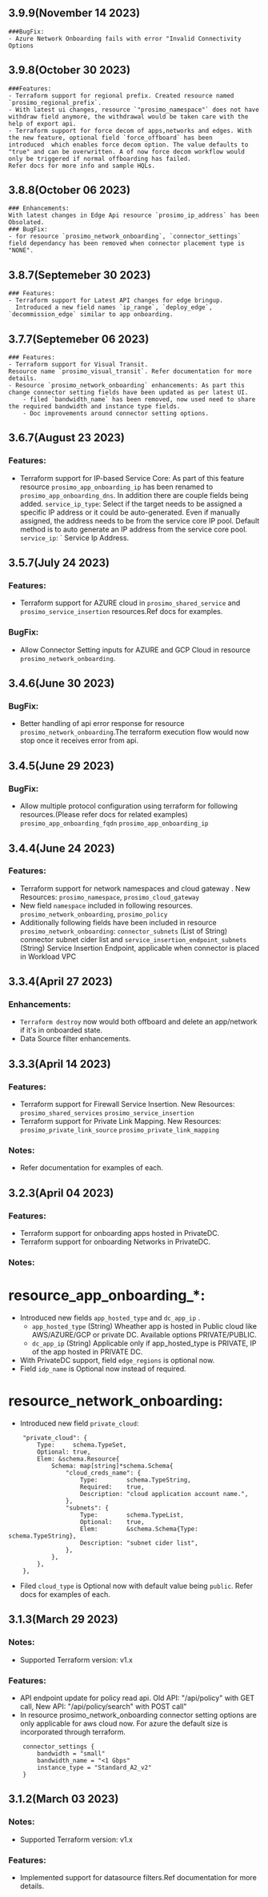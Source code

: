 
## 3.9.9(November 14   2023)
    ###BugFix:
    - Azure Network Onboarding fails with error "Invalid Connectivity Options
## 3.9.8(October 30   2023)
    ###Features:
    - Terraform support for regional prefix. Created resource named `prosimo_regional_prefix`. 
    - With latest ui changes, resource `"prosimo_namespace"` does not have withdraw field anymore, the withdrawal would be taken care with the help of export api.
    - Terraform support for force decom of apps,networks and edges. With the new feature, optional field `force_offboard` has been    introduced  which enables force decom option. The value defaults to "true" and can be overwritten. A of now force decom workflow would only be triggered if normal offboarding has failed.
    Refer docs for more info and sample HQLs.
## 3.8.8(October 06   2023)
    ### Enhancements:
    With latest changes in Edge Api resource `prosimo_ip_address` has been Obsolated. 
    ### BugFix:
    - for resource `prosimo_network_onboarding`, `connector_settings` field dependancy has been removed when connector placement type is "NONE".
## 3.8.7(Septemeber 30   2023)
    ### Features:
    - Terraform support for Latest API changes for edge bringup.
      Introduced a new field names `ip_range`, `deploy_edge`, `decommission_edge` similar to app onboarding.
## 3.7.7(Septemeber 06 2023)
    ### Features:
    - Terraform support for Visual Transit.
    Resource name `prosimo_visual_transit`. Refer documentation for more details.
    - Resource `prosimo_network_onboarding` enhancements: As part this change connector setting fields have been updated as per latest UI. 
        - filed `bandwidth_name` has been removed, now used need to share the required bandwidth and instance type fields.
        - Doc improvements around connector setting options. 
## 3.6.7(August 23 2023)
### Features:
- Terraform support for IP-based Service Core: As part of this feature resource `prosimo_app_onboarding_ip` has been renamed to  `prosimo_app_onboarding_dns`. In addition there are couple fields being added.
`service_ip_type`: Select if the target needs to be assigned a specific IP address or it could be auto-generated. Even if manually assigned, the address needs to be from the service core IP pool. Default method is to auto generate an IP address from the service core pool.
`service_ip`: ` Service Ip Address.
  
## 3.5.7(July 24 2023)
### Features:
- Terraform support for AZURE cloud in `prosimo_shared_service` and `prosimo_service_insertion` resources.Ref docs for examples.
### BugFix:
- Allow Connector Setting inputs for AZURE and GCP Cloud in resource `prosimo_network_onboarding`.
## 3.4.6(June 30 2023)
### BugFix:
-  Better handling of api error response for resource  `prosimo_network_onboarding`.The terraform execution flow would now stop once it receives error from api.
        
## 3.4.5(June 29 2023)
### BugFix:
-  Allow multiple protocol configuration using terraform for following resources.(Please refer docs for related examples)
         `prosimo_app_onboarding_fqdn`
         `prosimo_app_onboarding_ip`
## 3.4.4(June 24 2023)
### Features:
- Terraform support for network namespaces and cloud gateway .
    New Resources:
        `prosimo_namespace`, 
         `prosimo_cloud_gateway`
- New field `namespace` included in following resources.
        `prosimo_network_onboarding`, 
         `prosimo_policy`
- Additionally following fields have been included in resource `prosimo_network_onboarding`: 
        `connector_subnets` (List of String) connector subnet cider list
         and `service_insertion_endpoint_subnets` (String) Service Insertion Endpoint, applicable when connector is placed in Workload VPC
## 3.3.4(April 27 2023)
### Enhancements:
- `Terraform destroy` now would both offboard and delete an app/network if it's in onboarded state.
- Data Source filter enhancements.
## 3.3.3(April 14 2023)

### Features:
- Terraform support for Firewall Service Insertion.
    New Resources:
        `prosimo_shared_services`
        `prosimo_service_insertion`
- Terraform support for Private Link Mapping.
    New Resources:
        `prosimo_private_link_source`
        `prosimo_private_link_mapping`
### Notes:
- Refer documentation for examples of each.
## 3.2.3(April 04 2023)

### Features:
- Terraform support for onboarding apps hosted in PrivateDC.
- Terraform support for onboarding Networks in PrivateDC.
### Notes:
# resource_app_onboarding_*:
- Introduced new fields `app_hosted_type` and  `dc_app_ip` .
    - `app_hosted_type` (String) Wheather app is hosted in Public cloud like AWS/AZURE/GCP or private DC. Available options PRIVATE/PUBLIC.
    - `dc_app_ip` (String) Applicable only if  app_hosted_type is PRIVATE, IP of the app hosted in PRIVATE DC.
- With PrivateDC support, field `edge_regions` is optional now.
- Field `idp_name` is Optional now instead of required.
# resource_network_onboarding:
- Introduced new field `private_cloud`:
```hcl
    "private_cloud": {
        Type:     schema.TypeSet,
        Optional: true,
        Elem: &schema.Resource{
            Schema: map[string]*schema.Schema{
                "cloud_creds_name": {
                    Type:        schema.TypeString,
                    Required:    true,
                    Description: "cloud application account name.",
                },
                "subnets": {
                    Type:        schema.TypeList,
                    Optional:    true,
                    Elem:        &schema.Schema{Type: schema.TypeString},
                    Description: "subnet cider list",
                },
            },
        },
    },
```
- Filed `cloud_type` is Optional now with default value being `public`.
Refer docs for examples of each.



## 3.1.3(March 29 2023)
### Notes:
- Supported Terraform version: v1.x

### Features:
- API endpoint update for policy read api. Old API: "/api/policy" with GET call, New API: "/api/policy/search" with POST call"
- In resource prosimo_network_onboarding connector setting options are only applicable for aws cloud now. For azure the default size is incorporated through terraform.
```hcl
    connector_settings {
        bandwidth = "small"
        bandwidth_name = "<1 Gbps"
        instance_type = "Standard_A2_v2"
    }
```
## 3.1.2(March 03 2023)
### Notes:
- Supported Terraform version: v1.x

### Features:
- Implemented support for datasource filters.Ref documentation for more details.

